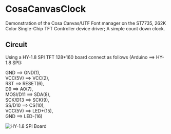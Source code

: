 CosaCanvasClock
===============

Demonstration of the Cosa Canvas/UTF Font manager on the ST7735, 262K Color
Single-Chip TFT Controller device driver; A simple count down clock.

Circuit
-------
Using a HY-1.8 SPI TFT 128*160 board connect as follows (Arduino ==>
HY-1.8 SPI):   

GND      ==>   GND(1),   
VCC(5V)  ==>   VCC(2),   
RST      ==>   RESET(6),  
D9       ==>   A0(7),   
MOSI/D11 ==>   SDA(8),   
SCK/D13  ==>   SCK(9),  
SS/D10   ==>   CS(10),   
VCC(5V)  ==>   LED+(15),   
GND      ==>   LED-(16)    

![HY-1.8 SPI Board](http://img04.taobaocdn.com/imgextra/i4/39773402/T2dYOmXflaXXXXXXXX_!!39773402.jpg)
